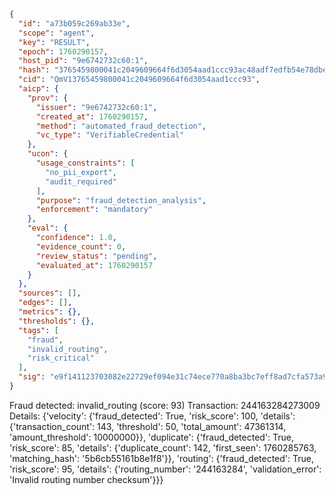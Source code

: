 ```json
{
  "id": "a73b059c269ab33e",
  "scope": "agent",
  "key": "RESULT",
  "epoch": 1760290157,
  "host_pid": "9e6742732c60:1",
  "hash": "3765459800041c2049609664f6d3054aad1ccc93ac48adf7edfb54e78dbe95da",
  "cid": "QmV13765459800041c2049609664f6d3054aad1ccc93",
  "aicp": {
    "prov": {
      "issuer": "9e6742732c60:1",
      "created_at": 1760290157,
      "method": "automated_fraud_detection",
      "vc_type": "VerifiableCredential"
    },
    "ucon": {
      "usage_constraints": [
        "no_pii_export",
        "audit_required"
      ],
      "purpose": "fraud_detection_analysis",
      "enforcement": "mandatory"
    },
    "eval": {
      "confidence": 1.0,
      "evidence_count": 0,
      "review_status": "pending",
      "evaluated_at": 1760290157
    }
  },
  "sources": [],
  "edges": [],
  "metrics": {},
  "thresholds": {},
  "tags": [
    "fraud",
    "invalid_routing",
    "risk_critical"
  ],
  "sig": "e9f141123703082e22729ef094e31c74ece770a8ba3bc7eff8ad7cfa573a9345"
}
```

Fraud detected: invalid_routing (score: 93)
Transaction: 244163284273009
Details: {'velocity': {'fraud_detected': True, 'risk_score': 100, 'details': {'transaction_count': 143, 'threshold': 50, 'total_amount': 47361314, 'amount_threshold': 10000000}}, 'duplicate': {'fraud_detected': True, 'risk_score': 85, 'details': {'duplicate_count': 142, 'first_seen': 1760285763, 'matching_hash': '5b6cb55161b8e1f8'}}, 'routing': {'fraud_detected': True, 'risk_score': 95, 'details': {'routing_number': '244163284', 'validation_error': 'Invalid routing number checksum'}}}